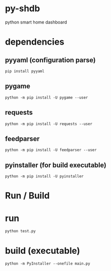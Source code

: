 # py-shdb

python smart home dashboard

# dependencies

## pyyaml (configuration parse)

```
pip install pyyaml
```

## pygame

```
python -m pip install -U pygame --user
```

## requests

```
python -m pip install -U requests --user
```

## feedparser

```
python -m pip install -U feedparser --user
```

## pyinstaller (for build executable)

```
python -m pip install -U pyinstaller
```

# Run / Build

# run

```
python test.py
```

# build (executable)

```
python -m PyInstaller --onefile main.py
```
